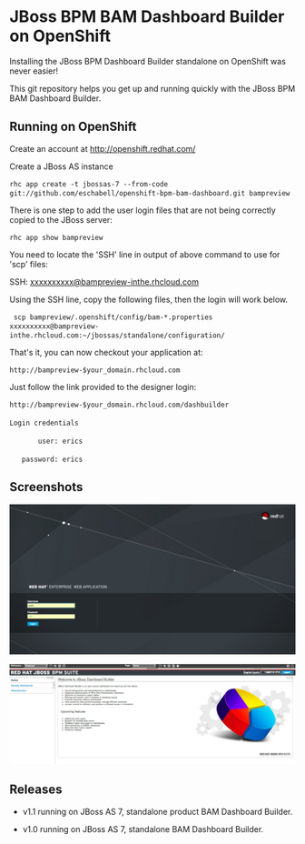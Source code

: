 JBoss BPM BAM Dashboard Builder on OpenShift 
============================================
Installing the JBoss BPM Dashboard Builder standalone on OpenShift was never easier!

This git repository helps you get up and running quickly with the JBoss BPM BAM Dashboard Builder.


Running on OpenShift
----------------------

Create an account at http://openshift.redhat.com/

Create a JBoss AS instance

    rhc app create -t jbossas-7 --from-code git://github.com/eschabell/openshift-bpm-bam-dashboard.git bampreview

There is one step to add the user login files that are not being correctly copied to the JBoss server:

    rhc app show bampreview

You need to locate the 'SSH' line in output of above command to use for 'scp' files:

  SSH:             xxxxxxxxxx@bampreview-inthe.rhcloud.com

Using the SSH line, copy the following files, then the login will work below.

     scp bampreview/.openshift/config/bam-*.properties xxxxxxxxxx@bampreview-inthe.rhcloud.com:~/jbossas/standalone/configuration/

That's it, you can now checkout your application at:

    http://bampreview-$your_domain.rhcloud.com     

Just follow the link provided to the designer login:

    http://bampreview-$your_domain.rhcloud.com/dashbuilder

    Login credentials

           user: erics

       password: erics


Screenshots
-----------

![BAM Dashbuilder](/images/login.png "Login")

![BAM Dashboard](/images/dashboard.png "Dashboard")


Releases
---------

- v1.1 running on JBoss AS 7, standalone product BAM Dashboard Builder.

- v1.0 running on JBoss AS 7, standalone BAM Dashboard Builder.


